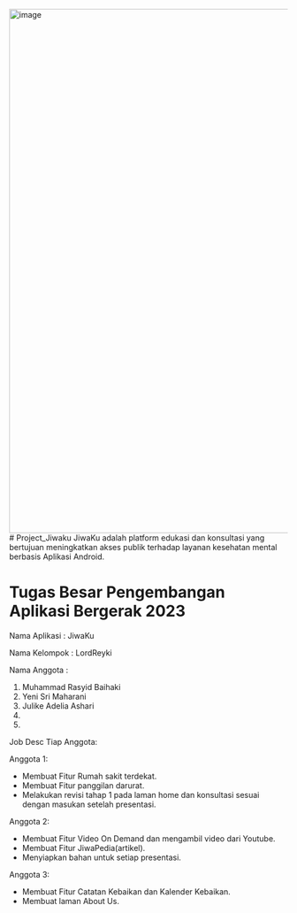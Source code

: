 <img width="948" alt="image" src="https://github.com/Rasyideki/Project_Jiwaku/assets/120172921/ee16b51f-7755-4bb6-8ec1-465bc4d7c22c"># Project_Jiwaku
JiwaKu adalah platform edukasi dan konsultasi yang bertujuan meningkatkan akses publik terhadap layanan kesehatan mental berbasis Aplikasi Android.


# Tugas Besar Pengembangan Aplikasi Bergerak 2023

Nama Aplikasi  : JiwaKu

Nama Kelompok  : LordReyki

Nama Anggota   :

1. Muhammad Rasyid Baihaki
2. Yeni Sri Maharani
3. Julike Adelia Ashari
4. 
5.  

Job Desc Tiap Anggota:

Anggota 1:
- Membuat Fitur Rumah sakit terdekat.
- Membuat Fitur panggilan darurat.
- Melakukan revisi tahap 1 pada laman home dan konsultasi sesuai dengan masukan setelah presentasi.

Anggota 2:
- Membuat Fitur Video On Demand dan mengambil video dari Youtube.
- Membuat Fitur JiwaPedia(artikel).
- Menyiapkan bahan untuk setiap presentasi.

Anggota 3:
- Membuat Fitur Catatan Kebaikan dan Kalender Kebaikan.
- Membuat laman About Us.

